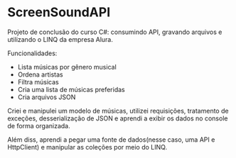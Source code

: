 # ScreenSoundAPI
 Projeto de conclusão do curso C#: consumindo API, gravando arquivos e utilizando o LINQ da empresa Alura.

 Funcionalidades:
 - Lista músicas por gênero musical
 - Ordena artistas
 - Filtra músicas
 - Cria uma lista de músicas preferidas
 - Cria arquivos JSON

  Criei e manipulei um modelo de músicas, utilizei requisições, tratamento de exceções, desserialização de JSON e aprendi a exibir os dados no console de forma organizada.

  Além diss, aprendi a pegar uma fonte de dados(nesse caso, uma API e HttpClient) e manipular as coleções por meio do LINQ.


  
  
  
